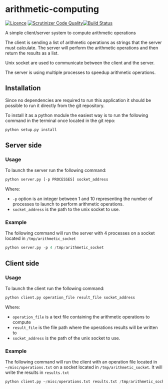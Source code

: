 # arithmetic-computing

[![Licence](https://img.shields.io/badge/license-MIT-brightgreen.svg)](LICENSE)
[![Scrutinizer Code Quality](https://scrutinizer-ci.com/g/Darkheir/arithmetic-computing/badges/quality-score.png?b=master)](https://scrutinizer-ci.com/g/Darkheir/arithmetic-computing/?branch=master)[![Build Status](https://scrutinizer-ci.com/g/Darkheir/arithmetic-computing/badges/build.png?b=master)](https://scrutinizer-ci.com/g/Darkheir/arithmetic-computing/build-status/master)

A simple client/server system to compute arithmetic operations

The client is sending a list of arithmetic operations as strings that the server must calculate. The server will perform the arithmetic operations and then return the results as a list.

Unix socket are used to communicate between the client and the server.

The server is using multiple processes to speedup arithmetic operations.

## Installation

Since no dependencies are required to run this application it should be possible to run it directly from the git repository.

To install it as a python module the easiest way is to run the following command in the terminal once located in the git repo:

```python
python setup.py install
```


## Server side

### Usage

To launch the server run the following command:

```python
python server.py [-p PROCESSES] socket_address
```

Where:
* `-p` option is an integer between 1 and 10 representing the number of processes to launch to perform arithmetic operations.
* `socket_address` is the path to the  unix socket to use.

### Example

The following command will run the server with 4 processes on a socket located in `/tmp/arithmetic_socket`

```python
python server.py -p 4 /tmp/arithmetic_socket
```

## Client side

### Usage

To launch the client run the following command:

```python
python client.py operation_file result_file socket_address
```
Where:
* `operation_file` is a text file containing the arithmetic operations to compute
* `result_file` is the file path where the operations results will be written to
* `socket_address` is the path of the unix socket to use.

### Example

The following command will run the client with an operation file located in `~/misc/operations.txt` on a socket located in `/tmp/arithmetic_socket`. It will write the results in `results.txt`

```python
python client.py ~/misc/operations.txt results.txt /tmp/arithmetic_socket
```